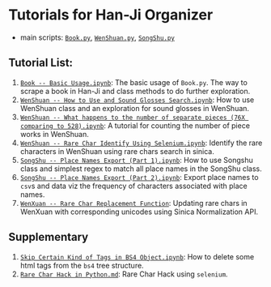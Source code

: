 # Tutorials for Han-Ji Organizer

- main scripts: [`Book.py`](https://github.com/jibanCat/DigitalHumanities/blob/master/Han-Ji/Book.py), [`WenShuan.py`](https://github.com/jibanCat/DigitalHumanities/blob/master/Han-Ji/WenShuan.py), [`SongShu.py`](https://github.com/jibanCat/DigitalHumanities/blob/master/Han-Ji/SongShu.py)

## Tutorial List:

1. [`Book -- Basic Usage.ipynb`](http://nbviewer.jupyter.org/github/jibanCat/DigitalHumanities/blob/master/Han-Ji/tutorials/Book%20--%20Basic%20Usage.ipynb): The basic usage of `Book.py`. The way to scrape a book in Han-Ji and class methods to do further exploration.
2. [`WenShuan -- How to Use and Sound Glosses Search.ipynb`](http://nbviewer.jupyter.org/github/jibanCat/DigitalHumanities/blob/master/Han-Ji/tutorials/WenShuan%20--%20How%20to%20Use%20and%20Sound%20Glosses%20Search.ipynb): How to use WenShuan class and an exploration for sound glosses in WenShuan.
3. [`WenShuan -- What happens to the number of separate pieces (76X comparing to 528).ipynb`](http://nbviewer.jupyter.org/github/jibanCat/DigitalHumanities/blob/master/Han-Ji/tutorials/WenShuan%20--%20What%20happens%20to%20the%20number%20of%20separate%20pieces%20%2876X%20comparing%20to%20528%29.ipynb): A tutorial for counting the number of piece works in WenShuan.
4. [`WenShuan -- Rare Char Identify Using Selenium.ipynb`](http://nbviewer.jupyter.org/github/jibanCat/DigitalHumanities/blob/master/Han-Ji/tutorials/WenXuan%20--%20Rare%20Char%20Identify%20Using%20Selenium.ipynb): Identify the rare characters in WenShuan using rare chars search in sinica.
5. [`SongShu -- Place Names Export (Part 1).ipynb`](http://nbviewer.jupyter.org/github/jibanCat/DigitalHumanities/blob/master/Han-Ji/tutorials/SongShu%20--%20Place%20Names%20Export%20%28Part%201%29.ipynb): How to use Songshu class and simplest regex to match all place names in the SongShu class.
6. [`SongShu -- Place Names Export (Part 2).ipynb`](http://nbviewer.jupyter.org/github/jibanCat/DigitalHumanities/blob/master/Han-Ji/tutorials/SongShu%20--%20Place%20Names%20Export%20%28Part%202%29.ipynb): Export place names to `csv`s and data viz the frequency of characters associated with place names.
7. [`WenXuan -- Rare Char Replacement Function`](http://nbviewer.jupyter.org/github/jibanCat/DigitalHumanities/blob/master/Han-Ji/tutorials/WenXuan%20--%20Rare%20Char%20Replacement%20Function.ipynb): Updating rare chars in WenXuan with corresponding unicodes using Sinica Normalization API.

## Supplementary

1. [`Skip Certain Kind of Tags in BS4 Object.ipynb`](http://nbviewer.jupyter.org/github/jibanCat/DigitalHumanities/blob/master/Han-Ji/tutorials/Skip%20Certain%20Kind%20of%20Tags%20in%20BS4%20Object.ipynb): How to delete some html tags from the `bs4` tree structure.
2. [`Rare Char Hack in Python.md`](https://github.com/jibanCat/DigitalHumanities/blob/master/Han-Ji/tutorials/Rare%20Char%20Hack%20in%20Python.md): Rare Char Hack using `selenium`.
